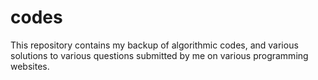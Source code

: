 codes
=====
This repository contains my backup of algorithmic codes, and various solutions to various questions submitted by me on various programming websites.
